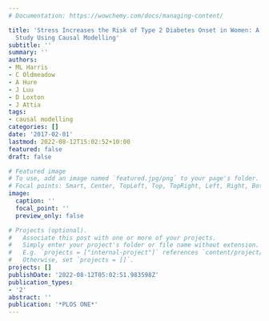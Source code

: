 ```yaml
---
# Documentation: https://wowchemy.com/docs/managing-content/

title: 'Stress Increases the Risk of Type 2 Diabetes Onset in Women: A 12-Year Longitudinal
  Study Using Causal Modelling'
subtitle: ''
summary: ''
authors:
- ML Harris
- C Oldmeadow
- A Hure
- J Luu
- D Loxton
- J Attia
tags:
- causal modelling
categories: []
date: '2017-02-01'
lastmod: 2022-08-12T15:02:52+10:00
featured: false
draft: false

# Featured image
# To use, add an image named `featured.jpg/png` to your page's folder.
# Focal points: Smart, Center, TopLeft, Top, TopRight, Left, Right, BottomLeft, Bottom, BottomRight.
image:
  caption: ''
  focal_point: ''
  preview_only: false

# Projects (optional).
#   Associate this post with one or more of your projects.
#   Simply enter your project's folder or file name without extension.
#   E.g. `projects = ["internal-project"]` references `content/project/deep-learning/index.md`.
#   Otherwise, set `projects = []`.
projects: []
publishDate: '2022-08-12T05:02:51.983598Z'
publication_types:
- '2'
abstract: ''
publication: '*PLOS ONE*'
---
```

